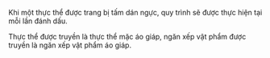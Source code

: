 Khi một thực thể được trang bị tấm dán ngực, quy trình sẽ được thực hiện tại mỗi lần đánh dấu.

Thực thể được truyền là thực thể mặc áo giáp, ngăn xếp vật phẩm được truyền là ngăn xếp vật phẩm áo giáp.